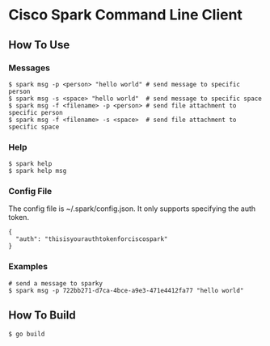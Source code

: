 # Cisco Spark Command Line Client

## How To Use
### Messages
```
$ spark msg -p <person> "hello world" # send message to specific person
$ spark msg -s <space> "hello world"  # send message to specific space
$ spark msg -f <filename> -p <person> # send file attachment to specific person
$ spark msg -f <filename> -s <space>  # send file attachment to specific space
```

### Help
```
$ spark help
$ spark help msg

```
### Config File
The config file is ~/.spark/config.json. It only supports specifying the auth token.
```
{
  "auth": "thisisyourauthtokenforciscospark"
}
```

### Examples
```
# send a message to sparky
$ spark msg -p 722bb271-d7ca-4bce-a9e3-471e4412fa77 "hello world"
```

## How To Build
```
$ go build
```
